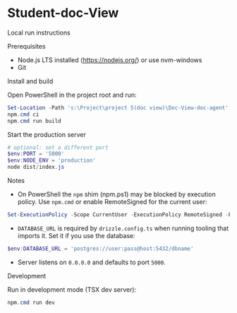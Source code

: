# Student-doc-View

Local run instructions

Prerequisites
- Node.js LTS installed (https://nodejs.org/) or use nvm-windows
- Git

Install and build

Open PowerShell in the project root and run:

```powershell
Set-Location -Path 's:\Project\project 5(doc view)\Doc-View-doc-agent'
npm.cmd ci
npm.cmd run build
```

Start the production server

```powershell
# optional: set a different port
$env:PORT = '5000'
$env:NODE_ENV = 'production'
node dist/index.js
```

Notes
- On PowerShell the `npm` shim (npm.ps1) may be blocked by execution policy. Use `npm.cmd` or enable RemoteSigned for the current user:

```powershell
Set-ExecutionPolicy -Scope CurrentUser -ExecutionPolicy RemoteSigned -Force
```

- `DATABASE_URL` is required by `drizzle.config.ts` when running tooling that imports it. Set it if you use the database:

```powershell
$env:DATABASE_URL = 'postgres://user:pass@host:5432/dbname'
```

- Server listens on `0.0.0.0` and defaults to port `5000`.

Development

Run in development mode (TSX dev server):

```powershell
npm.cmd run dev
```
